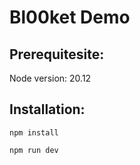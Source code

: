# Bl00ket Demo

## **Prerequitesite:**

Node version: 20.12

## **Installation:**

```
npm install

npm run dev
```

